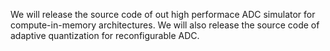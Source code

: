 We will release the source code of out high performace ADC simulator for compute-in-memory architectures.
We will also release the source code of adaptive quantization for reconfigurable ADC.